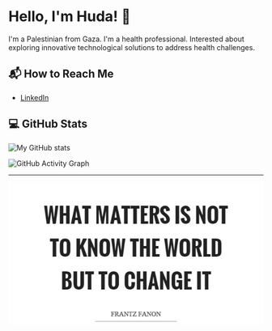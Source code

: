 # Hello, I'm Huda! 👋
I'm a Palestinian from Gaza.
I'm a health professional.
Interested about exploring innovative technological solutions to address health challenges.
## 📬 How to Reach Me

- [LinkedIn](https://www.linkedin.com/in/huda-alamassi/)

## 💻 GitHub Stats

![My GitHub stats](https://github-readme-stats.vercel.app/api?username=hudaalamassi&theme=radical&show_icons=true)

![GitHub Activity Graph](https://github-readme-activity-graph.vercel.app/graph?username=hudaalamassi&theme=default)

_____

![What really matters!](https://github.com/hudaalamassi/hudaalamassi/blob/main/what-matters-is-not-to-know-the-world-but-to-change-it-quote-1%20(1).jpg)
